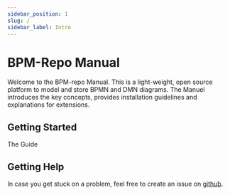 ```yaml
---
sidebar_position: 1
slug: /
sidebar_label: Intro
---
```


# BPM-Repo Manual

Welcome to the BPM-repo Manual. This is a light-weight, open source platform to model and store BPMN and DMN diagrams. The Manuel introduces the key concepts,
provides installation guidelines and explanations for extensions.

## Getting Started

The Guide

## Getting Help

In case you get stuck on a problem, feel free to create an issue on [github](http://github.com).

